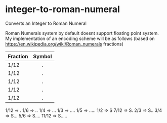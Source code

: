 # integer-to-roman-numeral
Converts an Integer to Roman Numeral


Roman Numerals system by default doesnt support floating point system. My implementation of an encoding scheme will be as follows (based on https://en.wikipedia.org/wiki/Roman_numerals fractions)

| Fraction      | Symbol        | 
| ------------- |:-------------:| 
| 1/12          | .             | 
| 1/12          | .             | 
| 1/12          | .             | 
| 1/12          | .             | 
| 1/12          | .             | 
1/12 => .
1/6 => ..
1/4 => ...
1/3 => ....
1/5 => .....
1/2 => S
7/12 => S.
2/3 => S..
3/4 => S...
5/6 => S....
11/12 => S.....
